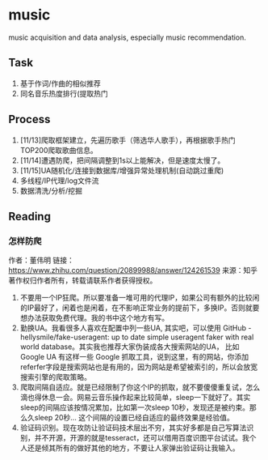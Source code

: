 # music
music acquisition and data analysis, especially music recommendation.

## Task
1. 基于作词/作曲的相似推荐
2. 同名音乐热度排行(提取热门

## Process
1. [11/13]爬取框架建立，先遍历歌手（筛选华人歌手），再根据歌手热门TOP200爬取歌曲信息。
2. [11/14]遭遇防爬，把间隔调整到1s以上能解决，但是速度太慢了。
3. [11/15]UA随机化/连接到数据库/增强异常处理机制(自动跳过重爬)
4. 多线程/IP代理/log文件流
5. 数据清洗/分析/挖掘

## Reading

### 怎样防爬

作者：董伟明
链接：https://www.zhihu.com/question/20899988/answer/124261539
来源：知乎
著作权归作者所有，转载请联系作者获得授权。

1. 不要用一个IP狂爬。所以要准备一堆可用的代理IP，如果公司有额外的比较闲的IP最好了，闲着也是闲着，在不影响正常业务的提前下，多换IP。否则就要想办法获取免费代理。我的书中这个地方有写。
2. 勤换UA。我看很多人喜欢在配置中列一些UA, 其实吧，可以使用 GitHub - hellysmile/fake-useragent: up to date simple useragent faker with real world database。其实我也推荐大家伪装成各大搜索网站的UA， 比如Google UA 有这样一些 Google 抓取工具，说到这里，有的网站，你添加referfer字段是搜索网站也是有用的，因为网站是希望被索引的，所以会放宽搜索引擎的爬取策略。
3. 爬取间隔自适应。就是已经限制了你这个IP的抓取，就不要傻傻重复试，怎么滴也得休息一会。网易云音乐操作起来比较简单，sleep一下就好了。其实sleep的间隔应该按情况累加，比如第一次sleep 10秒，发现还是被约束。那么久sleep 20秒... 这个间隔的设置已经自适应的最终效果是经验值。
4. 验证码识别。现在攻防让验证码技术层出不穷，其实好多都是自己写算法识别，并不开源，开源的就是tesseract，还可以借用百度识图平台试试。我个人还是倾其所有的做好其他的地方，不要让人家弹出验证码让我输入。